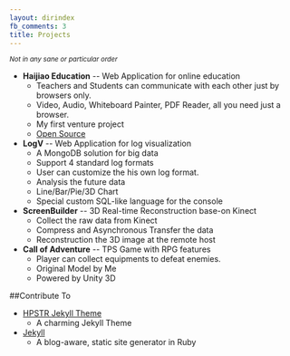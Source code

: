```yaml
---
layout: dirindex
fb_comments: 3
title: Projects
---
```


<small>*Not in any sane or particular order*</small>

- **Haijiao Education** -- Web Application for online education
  - Teachers and Students can communicate with each other just by browsers only.
  - Video, Audio, Whiteboard Painter, PDF Reader, all you need just a browser.
  - My first venture project
  - [Open Source](https://github.com/qqfish/haijiao)
- **LogV** -- Web Application for log visualization
  - A MongoDB solution for big data
  - Support 4 standard log formats
  - User can customize the his own log format.
  - Analysis the future data
  - Line/Bar/Pie/3D Chart
  - Special custom SQL-like language for the console
- **ScreenBuilder** -- 3D Real-time Reconstruction base-on Kinect
  - Collect the raw data from Kinect<br/>
  - Compress and Asynchronous Transfer the data<br/>
  - Reconstruction the 3D image at the remote host<br/>
- **Call of Adventure** -- TPS Game with RPG features
  - Player can collect equipments to defeat enemies.
  - Original Model by Me
  - Powered by Unity 3D

##Contribute To

- [HPSTR Jekyll Theme](https://github.com/mmistakes/hpstr-jekyll-theme)
  - A charming Jekyll Theme
- [Jekyll](http://jekyllrb.com/)
  - A blog-aware, static site generator in Ruby
